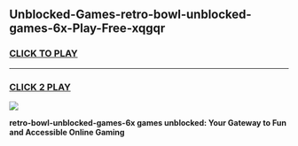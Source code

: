 
## Unblocked-Games-retro-bowl-unblocked-games-6x-Play-Free-xqgqr
<h3>
<a href="https://premium76.site?title=retro-bowl-unblocked-games-6x&ref=23A">CLICK TO PLAY</a></h3>
<hr>

<h3>
<a href="https://premium76.site?title=retro-bowl-unblocked-games-6x&ref=23A">CLICK 2 PLAY</a>
  
</h3>

<a href="https://premium76.site?title=retro-bowl-unblocked-games-6x&ref=23A"><img src="https://clearcache.store/games.png"></a>


**retro-bowl-unblocked-games-6x games unblocked: Your Gateway to Fun and Accessible Online Gaming**
